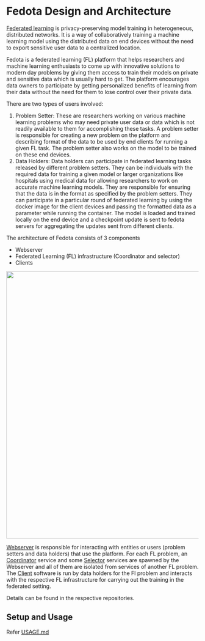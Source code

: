 # Fedota Design and Architecture

[Federated learning](https://ai.googleblog.com/2017/04/federated-learning-collaborative.html) is privacy-preserving model training in
heterogeneous, distributed networks. It is a way of collaboratively training a machine learning model using the distributed data on end devices without the need to export sensitive user data to a centralized location.

Fedota is a federated learning (FL) platform that helps researchers and machine learning enthusiasts to come up with innovative solutions to modern day problems by giving them access to train their models on private and sensitive data which is usually hard to get. The platform encourages data owners to participate by
getting personalized benefits of learning from their data without the need for them
to lose control over their private data.

There are two types of users involved:
1. Problem Setter: These are researchers working on various machine learning
problems who may need private user data or data which is not readily available
to them for accomplishing these tasks. A problem setter is responsible for
creating a new problem on the platform and describing format of the data to be
used by end clients for running a given FL task. The problem setter also works
on the model to be trained on these end devices.
2. Data Holders: Data holders can participate in federated learning tasks released
by different problem setters. They can be individuals with the required data for
training a given model or larger organizations like hospitals using medical data for allowing researchers to work on accurate machine learning models. They
are responsible for ensuring that the data is in the format as specified by the
problem setters. They can participate in a particular round of federated learning
by using the docker image for the client devices and passing the formatted data
as a parameter while running the container. The model is loaded and trained
locally on the end device and a checkpoint update is sent to fedota servers for
aggregating the updates sent from different clients.

The architecture of Fedota consists of 3 components
- Webserver
- Federated Learning (FL) infrastructure (Coordinator and selector)
- Clients
<image src="diagrams/fedota-infra.png" width="700">

[Webserver](https://github.com/fedota/fl-webserver) is responsible for interacting with entities or users (problem setters and data holders) that use the platform. For each FL problem, an [Coordinator](https://github.com/fedota/fl-coordinator) service and some [Selector](https://github.com/fedota/fl-selector) services are spawned by the Webserver and all of them are isolated from services of another FL problem. The [Client](https://github.com/fedota/fl-client) software is run by data holders for the Fl problem and interacts with the respective FL infrastructure for carrying out the training in the federated setting.

Details can be found in the respective repositories.

## Setup and Usage

Refer [USAGE.md](USAGE.md)